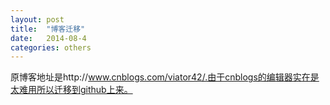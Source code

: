 ```yaml
---
layout: post
title:  "博客迁移"
date:   2014-08-4
categories: others
---
```


原博客地址是http://www.cnblogs.com/viator42/.由于cnblogs的编辑器实在是太难用所以迁移到github上来。

